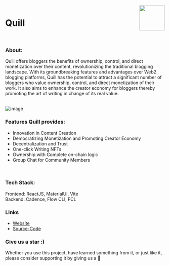 <img src="https://github.com/Not-Sarthak/quill/assets/92942966/1e085e6e-4b75-4120-bc97-3c5cbcd455ae" align="right" height="80"/>
<h1>Quill</h1>

<br/>
<h3>About:</h3>
Quill offers bloggers the benefits of ownership, control, and direct monetization over their content, revolutionizing the traditional blogging landscape. With its groundbreaking features and advantages over Web2 blogging platforms, Quill has the potential to attract a significant number of bloggers who value ownership, control, and direct monetization of their work. It also aims to enhance the creator economy for bloggers thereby promoting the art of writing in change of its real value.
<br/>
<br/>

![image](https://github.com/Not-Sarthak/quill/assets/92942966/7e1bafd4-208f-405f-8a63-55174bc7c6ff)

<h3>Features Quill provides:</h3>
<ul>
  <li>Innovation in Content Creation</li>
  <li>Democratizing Monetization and Promoting Creator Economy</li>
  <li>Decentralization and Trust</li>
  <li>One-click Writing NFTs</li>
  <li>Ownership with Complete on-chain logic</li>
  <li>Group Chat for Community Members</li>
</ul>
<br/>
<h3>Tech Stack:</h3>
Frontend: ReactJS, MaterialUI, Vite <br/>
Backend: Cadence, Flow CLI, FCL
<br/>
<h3>Links</h3>

* [Website](https://btirth.me/)
* [Source-Code](https://github.com/Not-Sarthak/quill)
<h3>Give us a star :)</h3>
Whether you use this project, have learned something from it, or just like it, please consider supporting it by giving us a 🌟
